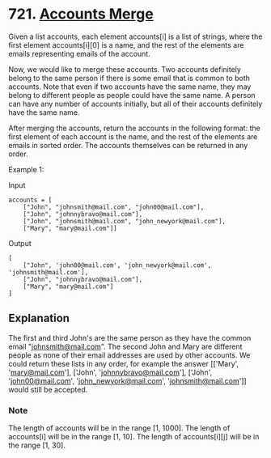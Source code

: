 # 721. [Accounts Merge](https://leetcode.com/problems/accounts-merge/)

Given a list accounts, each element accounts[i] is a list of strings, where the first element accounts[i][0] is a name, and the rest of the elements are emails representing emails of the account.

Now, we would like to merge these accounts. Two accounts definitely belong to the same person if there is some email that is common to both accounts. Note that even if two accounts have the same name, they may belong to different people as people could have the same name. A person can have any number of accounts initially, but all of their accounts definitely have the same name.

After merging the accounts, return the accounts in the following format: the first element of each account is the name, and the rest of the elements are emails in sorted order. The accounts themselves can be returned in any order.

Example 1:

Input

```shell
accounts = [
    ["John", "johnsmith@mail.com", "john00@mail.com"], 
    ["John", "johnnybravo@mail.com"], 
    ["John", "johnsmith@mail.com", "john_newyork@mail.com"], 
    ["Mary", "mary@mail.com"]]
```

Output

```shell
[
    ["John", 'john00@mail.com', 'john_newyork@mail.com', 'johnsmith@mail.com'],  
    ["John", "johnnybravo@mail.com"], 
    ["Mary", "mary@mail.com"]
]
```

## Explanation

The first and third John's are the same person as they have the common email "johnsmith@mail.com".
The second John and Mary are different people as none of their email addresses are used by other accounts.
We could return these lists in any order, for example the answer [['Mary', 'mary@mail.com'], ['John', 'johnnybravo@mail.com'], 
['John', 'john00@mail.com', 'john_newyork@mail.com', 'johnsmith@mail.com']] would still be accepted.

### Note

The length of accounts will be in the range [1, 1000].
The length of accounts[i] will be in the range [1, 10].
The length of accounts[i][j] will be in the range [1, 30].
